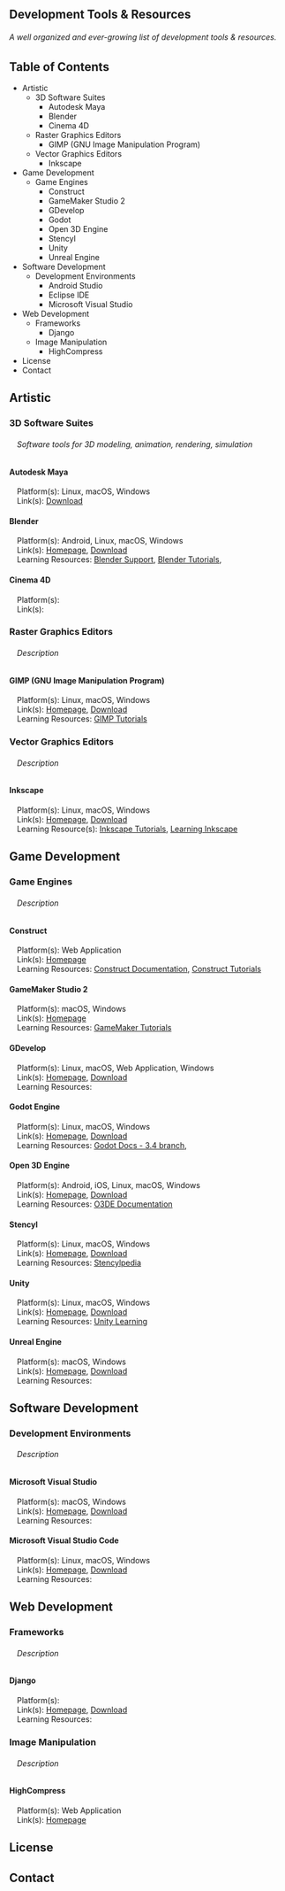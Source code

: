 ## Development Tools & Resources
###### A well organized and ever-growing list of development tools & resources.

## Table of Contents

* Artistic
  * 3D Software Suites
    * Autodesk Maya
    * Blender
    * Cinema 4D
  * Raster Graphics Editors
    * GIMP (GNU Image Manipulation Program)
  * Vector Graphics Editors
    * Inkscape
* Game Development
  * Game Engines
    * Construct
    * GameMaker Studio 2
    * GDevelop
    * Godot
    * Open 3D Engine
    * Stencyl
    * Unity
    * Unreal Engine
* Software Development
  * Development Environments
    * Android Studio
    * Eclipse IDE
    * Microsoft Visual Studio
* Web Development
  * Frameworks
    * Django
  * Image Manipulation
    * HighCompress
* License
* Contact

## Artistic
### 3D Software Suites
###### &emsp;Software tools for 3D modeling, animation, rendering, simulation

#### Autodesk Maya
&emsp;Platform(s): Linux, macOS, Windows  
&emsp;Link(s): [Download](https://www.autodesk.com/products/maya/overview "Autodesk Maya Download Page")
    
#### Blender
&emsp;Platform(s): Android, Linux, macOS, Windows  
&emsp;Link(s): [Homepage](https://www.blender.org/ "Blender Homepage"), [Download](https://www.blender.org/download/ "Blender Download Page")  
&emsp;Learning Resources: [Blender Support](https://www.blender.org/support/ "Blender Support"), [Blender Tutorials](https://www.blender.org/support/tutorials/ "Blender Tutorials"), 

#### Cinema 4D
&emsp;Platform(s):  
&emsp;Link(s):  

### Raster Graphics Editors
###### &emsp;Description

#### GIMP (GNU Image Manipulation Program)
&emsp;Platform(s): Linux, macOS, Windows  
&emsp;Link(s): [Homepage](https://www.gimp.org/ "GIMP Homepage"), [Download](https://www.gimp.org/downloads/ "GIMP Downloads Page")  
&emsp;Learning Resources: [GIMP Tutorials](https://www.gimp.org/tutorials/ "GIMP Tutorials")

### Vector Graphics Editors
###### &emsp;Description

#### Inkscape
&emsp;Platform(s): Linux, macOS, Windows  
&emsp;Link(s): [Homepage](https://inkscape.org/ "Inkscape Homepage"), [Download](https://inkscape.org/release/inkscape-1.1.1/ "Inkscape Downloads Page")  
&emsp;Learning Resource(s): [Inkscape Tutorials](https://inkscape.org/learn/tutorials/ "Inkscape Tutorials"), [Learning Inkscape](https://inkscape.org/learn/ "Learning Inkscape")


## Game Development
### Game Engines
###### &emsp;Description

#### Construct
&emsp;Platform(s): Web Application  
&emsp;Link(s): [Homepage](https://www.construct.net/ "Construct Homepage")   
&emsp;Learning Resources: [Construct Documentation](https://www.construct.net/en/make-games/manuals/construct-3 "Construct 3 Documentation"), [Construct Tutorials](https://www.construct.net/en/tutorials?flang=1 "Construct Tutorials")  

#### GameMaker Studio 2
&emsp;Platform(s): macOS, Windows  
&emsp;Link(s): [Homepage](https://www.yoyogames.com/en/gamemaker "GameMaker Studio 2 Homepage")  
&emsp;Learning Resources: [GameMaker Tutorials](https://www.yoyogames.com/en/tutorials "Getting Started with GameMaker")

#### GDevelop
&emsp;Platform(s): Linux, macOS, Web Application, Windows  
&emsp;Link(s): [Homepage](https://gdevelop-app.com/ "GDevelop Homepage"), [Download](https://gdevelop-app.com/download/ "GDevelop Download Page")  
&emsp;Learning Resources:  

#### Godot Engine
&emsp;Platform(s): Linux, macOS, Windows  
&emsp;Link(s): [Homepage](https://godotengine.org/ "Godot Engine Homepage"), [Download](https://godotengine.org/download "Godot Engine Download Page")  
&emsp;Learning Resources: [Godot Docs - 3.4 branch](https://docs.godotengine.org/en/stable/ "Godot Docs"), 

#### Open 3D Engine
&emsp;Platform(s): Android, iOS, Linux, macOS, Windows  
&emsp;Link(s): [Homepage](https://o3de.org/ "Open 3D Engine Homepage"), [Download](https://o3de.org/download/ "Open 3D Engine Download Page")  
&emsp;Learning Resources: [O3DE Documentation](https://o3de.org/docs/ "O3DE Documentation")

#### Stencyl
&emsp;Platform(s): Linux, macOS, Windows  
&emsp;Link(s): [Homepage](https://www.stencyl.com/ ""), [Download](https://www.stencyl.com/download/ "")  
&emsp;Learning Resources: [Stencylpedia](https://www.stencyl.com/help/ "Stencylpedia")

#### Unity
&emsp;Platform(s): Linux, macOS, Windows  
&emsp;Link(s): [Homepage](https://unity.com/ "Unity Homepage"), [Download](https://store.unity.com/ "Unity Download Page")  
&emsp;Learning Resources: [Unity Learning](https://unity.com/learn "Unity Learning Resources")

#### Unreal Engine
&emsp;Platform(s): macOS, Windows  
&emsp;Link(s): [Homepage](https://www.unrealengine.com/ "Unreal Engine Homepage"), [Download](https://www.unrealengine.com/download "Unreal Engine Download Page")  
&emsp;Learning Resources: 


## Software Development
### Development Environments
###### &emsp;Description

#### Microsoft Visual Studio
&emsp;Platform(s): macOS, Windows  
&emsp;Link(s): [Homepage](https://visualstudio.microsoft.com/ "Visual Studio Homepage"), [Download](https://visualstudio.microsoft.com/downloads/ "Download Visual Studio")  
&emsp;Learning Resources: 

#### Microsoft Visual Studio Code
&emsp;Platform(s): Linux, macOS, Windows  
&emsp;Link(s): [Homepage](https://visualstudio.microsoft.com/ "Visual Studio Code Homepage"), [Download](https://visualstudio.microsoft.com/downloads/ "Download Visual Studio Code")  
&emsp;Learning Resources: 


## Web Development
### Frameworks
###### &emsp;Description

#### Django
&emsp;Platform(s):  
&emsp;Link(s): [Homepage](https://www.djangoproject.com/ "Django Project Homepage"), [Download](https://www.djangoproject.com/download/ "Django Download Page")  
&emsp;Learning Resources:  

### Image Manipulation
###### &emsp;Description

#### HighCompress
&emsp;Platform(s): Web Application  
&emsp;Link(s): [Homepage](https://www.highcompress.com/ "HighCompress Homepage")  

## License

## Contact

